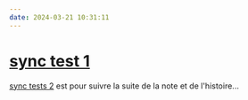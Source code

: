 ```yaml
---
date: 2024-03-21 10:31:11
---
```

# [sync test 1](sync%20test%201.md)

[sync tests 2](../../Folder02/sync%20tests%202.md) est pour suivre la suite de la note et de l'histoire...

